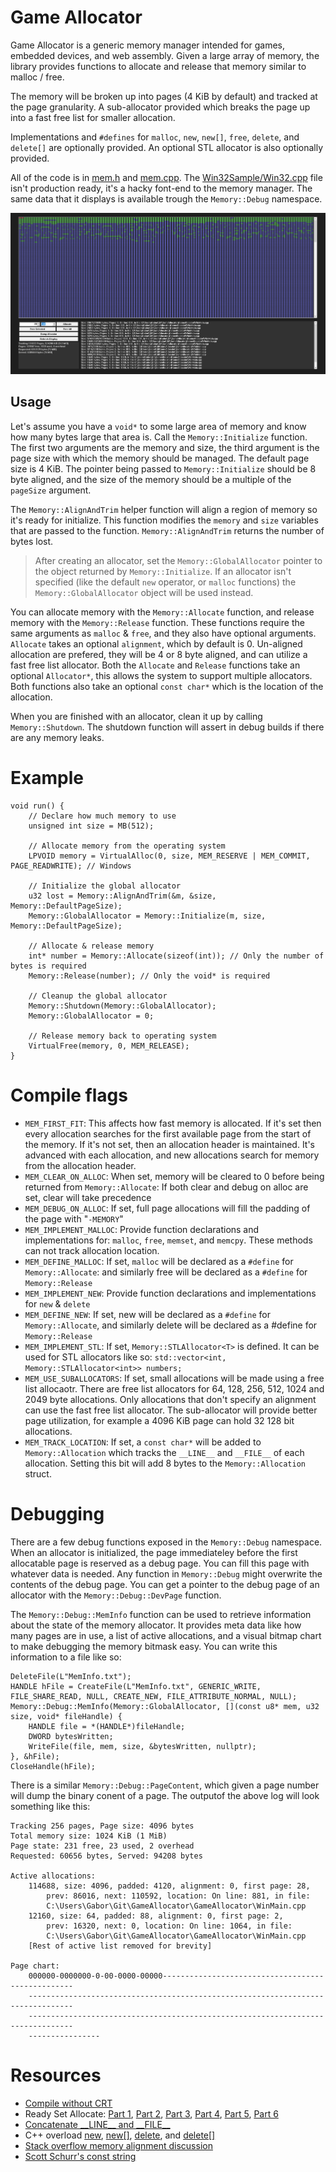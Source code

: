 # Game Allocator

Game Allocator is a generic memory manager intended for games, embedded devices, and web assembly. Given a large array of memory, the library provides functions to allocate and release that memory similar to malloc / free.

The memory will be broken up into pages (4 KiB by default) and tracked at the page granularity. 
A sub-allocator provided which breaks the page up into a fast free list for smaller allocation.

Implementations and ```#defines``` for ```malloc```, ```new```, ```new[]```, ```free```, ```delete```, and ```delete[]``` are optionally provided. An optional STL allocator is also optionally provided.

All of the code is in [mem.h](mem.h) and [mem.cpp](mem.cpp). The [Win32Sample/Win32.cpp](Win32Sample/Win32.cpp) file isn't production ready, it's a hacky font-end to the memory manager. The same data that it displays is available trough the ```Memory::Debug``` namespace.

![Win32 memory allocator](Win32Sample/Win32.png)

## Usage

Let's assume you have a ```void*``` to some large area of memory and know how many bytes large that area is.  Call the ```Memory::Initialize``` function. The first two arguments are the memory and size, the third argument is the page size with which the memory should be managed. The default page size is 4 KiB. The pointer being passed to ```Memory::Initialize``` should be 8 byte aligned, and the size of the memory should be a multiple of the ```pageSize``` argument.

The ```Memory::AlignAndTrim``` helper function will align a region of memory so it's ready for initialize. This function modifies the ```memory``` and ```size``` variables that are passed to the function. ```Memory::AlignAndTrim``` returns the number of bytes lost.

> After creating an allocator, set the ```Memory::GlobalAllocator``` pointer to the object returned by ```Memory::Initialize```.  If an allocator isn't specified (like the default ```new``` operator, or ```malloc``` functions) the ```Memory::GlobalAllocator``` object will be used instead.

You can allocate memory with the ```Memory::Allocate``` function, and release memory with the ```Memory::Release``` function. These functions require the same arguments as ```malloc``` & ```free```,
	and they also have optional arguments. ```Allocate``` takes an optional ```alignment```, which by default is 0. Un-aligned allocation are prefered, they will be 4 or 8 byte aligned, and can utilize a fast free list allocator. Both the ```Allocate``` and ```Release``` functions take an optional ```Allocator*```, this allows the system to support multiple allocators. Both functions also take an optional ```const char*``` which is the location of the allocation.

When you are finished with an allocator, clean it up by calling ```Memory::Shutdown```. The shutdown function will assert in debug builds if there are any memory leaks.

# Example

```
void run() {
    // Declare how much memory to use
    unsigned int size = MB(512);

    // Allocate memory from the operating system
    LPVOID memory = VirtualAlloc(0, size, MEM_RESERVE | MEM_COMMIT, PAGE_READWRITE); // Windows

    // Initialize the global allocator
    u32 lost = Memory::AlignAndTrim(&m, &size, Memory::DefaultPageSize);
    Memory::GlobalAllocator = Memory::Initialize(m, size, Memory::DefaultPageSize);

    // Allocate & release memory
    int* number = Memory::Allocate(sizeof(int)); // Only the number of bytes is required
    Memory::Release(number); // Only the void* is required

    // Cleanup the global allocator
    Memory::Shutdown(Memory::GlobalAllocator);
    Memory::GlobalAllocator = 0;

    // Release memory back to operating system
    VirtualFree(memory, 0, MEM_RELEASE);
}
```

# Compile flags

* ```MEM_FIRST_FIT```: This affects how fast memory is allocated. If it's set then every allocation searches for the first available page from the start of the memory. If it's not set, then an allocation header is maintained. It's advanced with each allocation, and new allocations search for memory from the allocation header.
* ```MEM_CLEAR_ON_ALLOC```: When set, memory will be cleared to 0 before being returned from ```Memory::Allocate```: If both clear and debug on alloc are set, clear will take precedence
* ```MEM_DEBUG_ON_ALLOC```: If set, full page allocations will fill the padding of the page with "```-MEMORY```"
* ```MEM_IMPLEMENT_MALLOC```: Provide function declarations and implementations for: ```malloc```, ```free```, ```memset```, and ```memcpy```. These methods can not track allocation location.
* ```MEM_DEFINE_MALLOC```: If set, ```malloc``` will be declared as a ```#define``` for ```Memory::Allocate```: and similarly free will be declared as a ```#define``` for ```Memory::Release```
* ```MEM_IMPLEMENT_NEW```: Provide function declarations and implementations for ```new``` & ```delete```
* ```MEM_DEFINE_NEW```: If set, new will be declared as a ```#define``` for ```Memory::Allocate```, and similarly delete will be declared as a #define for ```Memory::Release```
* ```MEM_IMPLEMENT_STL```: If set, ```Memory::STLAllocator<T>``` is defined. It can be used for STL allocators like so: ```std::vector<int, Memory::STLAllocator<int>> numbers;```
* ```MEM_USE_SUBALLOCATORS```: If set, small allocations will be made using a free list allocaotr. There are free list allocators for 64, 128, 256, 512, 1024 and 2049 byte allocations. Only allocations that don't specify an alignment can use the fast free list allocator. The sub-allocator will provide better page utilization, for example a 4096 KiB page can hold 32 128 bit allocations.
* ```MEM_TRACK_LOCATION```: If set, a ```const char*``` will be added to ```Memory::Allocation``` which tracks the ```__LINE__``` and ```__FILE__``` of each allocation. Setting this bit will add 8 bytes to the ```Memory::Allocation``` struct.

# Debugging

There are a few debug functions exposed in the ```Memory::Debug``` namespace. When an allocator is initialized, the page immediateley before the first allocatable page is reserved as a debug page. You can fill this page with whatever  data is needed. Any function in ```Memory::Debug``` might overwrite the contents of the debug page. You can get a pointer to the debug page of an allocator with the ```Memory::Debug::DevPage``` function.

The ```Memory::Debug::MemInfo``` function can be used to retrieve information about the state of the memory allocator. It provides meta data like how many pages are in use, a list of active allocations, and a visual bitmap chart to make debugging the memory bitmask easy. You can write this information to a file like so:

```
DeleteFile(L"MemInfo.txt");
HANDLE hFile = CreateFile(L"MemInfo.txt", GENERIC_WRITE, FILE_SHARE_READ, NULL, CREATE_NEW, FILE_ATTRIBUTE_NORMAL, NULL);
Memory::Debug::MemInfo(Memory::GlobalAllocator, [](const u8* mem, u32 size, void* fileHandle) {
    HANDLE file = *(HANDLE*)fileHandle;
    DWORD bytesWritten;
    WriteFile(file, mem, size, &bytesWritten, nullptr);
}, &hFile);
CloseHandle(hFile);
```

There is a similar ```Memory::Debug::PageContent```, which given a page number will dump the binary conent of a page. The outputof the above log will look something like this:

```
Tracking 256 pages, Page size: 4096 bytes
Total memory size: 1024 KiB (1 MiB)
Page state: 231 free, 23 used, 2 overhead
Requested: 60656 bytes, Served: 94208 bytes

Active allocations:
	114688, size: 4096, padded: 4120, alignment: 0, first page: 28, 
        prev: 86016, next: 110592, location: On line: 881, in file: 
        C:\Users\Gabor\Git\GameAllocator\GameAllocator\WinMain.cpp
	12160, size: 64, padded: 88, alignment: 0, first page: 2, 
        prev: 16320, next: 0, location: On line: 1064, in file: 
        C:\Users\Gabor\Git\GameAllocator\GameAllocator\WinMain.cpp
    [Rest of active list removed for brevity]

Page chart:
	000000-0000000-0-00-0000-00000--------------------------------------------------
	--------------------------------------------------------------------------------
	--------------------------------------------------------------------------------
	----------------
```

# Resources

* [Compile without CRT](https://yal.cc/cpp-a-very-tiny-dll/) 
* Ready Set Allocate: [Part 1](https://web.archive.org/web/20120419125628/http://www.altdevblogaday.com/2011/04/11/ready-set-allocate-part-1/), [Part 2](https://web.archive.org/web/20120419125404/http://www.altdevblogaday.com/2011/04/26/ready-set-allocate-part-2/), [Part 3](https://web.archive.org/web/20120419010208/http://www.altdevblogaday.com/2011/05/15/ready-set-allocate-part-3/), [Part 4](https://web.archive.org/web/20120418212016/http://www.altdevblogaday.com/2011/05/26/ready-set-allocate-part-4/), [Part 5](https://web.archive.org/web/20120413201435/http://www.altdevblogaday.com/2011/06/08/ready-set-allocate-part-5/), [Part 6](https://web.archive.org/web/20120321205231/http://www.altdevblogaday.com/2011/06/30/ready-set-allocate-part-6/)
* [Concatenate \_\_LINE\_\_ and \_\_FILE\_\_](https://stackoverflow.com/questions/2653214/stringification-of-a-macro-value)
* C++ overload [new](https://cplusplus.com/reference/new/operator%20new/), [new[]](https://cplusplus.com/reference/new/operator%20new[]/), [delete](https://cplusplus.com/reference/new/operator%20delete/), and [delete[]](https://cplusplus.com/reference/new/operator%20delete[]/)
* [Stack overflow memory alignment discussion](https://stackoverflow.com/questions/227897/how-to-allocate-aligned-memory-only-using-the-standard-library)
* [Scott Schurr's const string](https://www.youtube.com/watch?v=BUnNA2dLRsU)